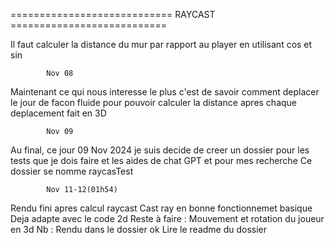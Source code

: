 ============================ RAYCAST ===========================

Il faut calculer la distance du mur par rapport au player en utilisant cos et sin


			Nov 08
Maintenant ce qui nous interesse le plus c'est de savoir comment deplacer le jour de facon fluide pour pouvoir calculer la distance apres chaque deplacement fait en 3D

			Nov 09
Au final, ce jour 09 Nov 2024 je suis decide de creer un dossier pour les tests que je dois faire et les aides de chat GPT et pour mes recherche 
Ce dossier se nomme raycasTest

			Nov 11-12(01h54)
Rendu fini apres calcul raycast
Cast ray en bonne fonctionnemet basique
Deja adapte avec le code 2d
Reste à faire : Mouvement et rotation du joueur en 3d
Nb : Rendu dans le dossier ok
Lire le readme du dossier